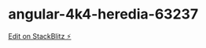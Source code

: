 # angular-4k4-heredia-63237

[Edit on StackBlitz ⚡️](https://stackblitz.com/edit/angular-4k4-heredia-63237)